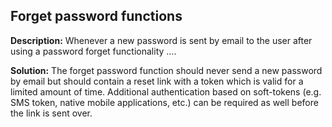 
Forget password functions
-------

**Description:**
Whenever a new password is sent by email to the user after using a password forget functionality ....


**Solution:**
The forget password function should never send a new password by email but should contain a reset link with a token which is valid for a limited amount of time. Additional authentication based on soft-tokens (e.g. SMS token, native mobile applications, etc.) can be required as well before the link is sent over.

	